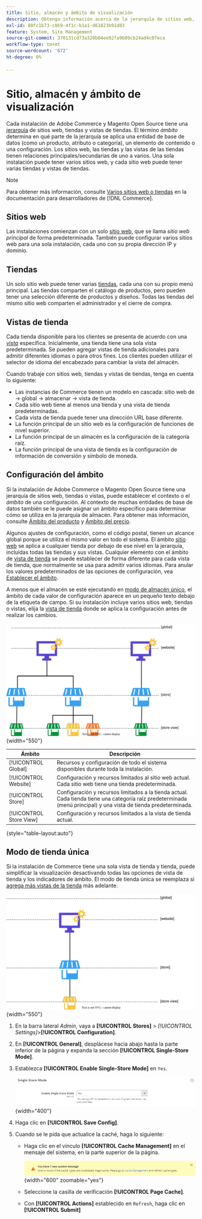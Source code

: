 ```yaml
---
title: Sitio, almacén y ámbito de visualización
description: Obtenga información acerca de la jerarquía de sitios web, tiendas y vistas de tiendas que puede utilizar para ofrecer experiencias de compra a sus clientes.
exl-id: 80fc1b73-c869-4f1c-b1a1-d61823b91d83
feature: System, Site Management
source-git-commit: 370131cd73a320b04ee92fa9609cb24ad4c07eca
workflow-type: tm+mt
source-wordcount: '672'
ht-degree: 0%

---
```


# Sitio, almacén y ámbito de visualización

Cada instalación de Adobe Commerce y Magento Open Source tiene una [jerarquía](../stores-purchase/stores.md) de sitios web, tiendas y vistas de tiendas. El término _ámbito_ determina en qué parte de la jerarquía se aplica una entidad de base de datos (como un producto, atributo o categoría), un elemento de contenido o una configuración. Los sitios web, las tiendas y las vistas de las tiendas tienen relaciones principales/secundarias de uno a varios. Una sola instalación puede tener varios sitios web, y cada sitio web puede tener varias tiendas y vistas de tiendas.

>[!NOTE]
>
>Para obtener más información, consulte [Varios sitios web o tiendas](https://experienceleague.adobe.com/docs/commerce-operations/configuration-guide/multi-sites/ms-overview.html?lang=es) en la documentación para desarrolladores de [!DNL Commerce].

## Sitios web

Las instalaciones comienzan con un solo [sitio web](../stores-purchase/stores.md#add-websites), que se llama _sitio web principal_ de forma predeterminada. También puede configurar varios sitios web para una sola instalación, cada uno con su propia dirección IP y dominio.

## Tiendas

Un solo sitio web puede tener varias [tiendas](../stores-purchase/stores.md#add-stores), cada una con su propio menú principal. Las tiendas comparten el catálogo de productos, pero pueden tener una selección diferente de productos y diseños. Todas las tiendas del mismo sitio web comparten el administrador y el cierre de compra.

## Vistas de tienda

Cada tienda disponible para los clientes se presenta de acuerdo con una _[vista](../stores-purchase/store-views.md)_ específica. Inicialmente, una tienda tiene una sola vista predeterminada. Se pueden agregar vistas de tienda adicionales para admitir diferentes idiomas o para otros fines. Los clientes pueden utilizar el selector de idioma del encabezado para cambiar la vista del almacén.

Cuando trabaje con sitios web, tiendas y vistas de tiendas, tenga en cuenta lo siguiente:

- Las instancias de Commerce tienen un modelo en cascada: sitio web de → global → almacenar → vista de tienda.
- Cada sitio web tiene al menos una tienda y una vista de tienda predeterminadas.
- Cada vista de tienda puede tener una dirección URL base diferente.
- La función principal de un sitio web es la configuración de funciones de nivel superior.
- La función principal de un almacén es la configuración de la categoría raíz.
- La función principal de una vista de tienda es la configuración de información de conversión y símbolo de moneda.

## Configuración del ámbito

Si la instalación de Adobe Commerce o Magento Open Source tiene una jerarquía de sitios web, tiendas o vistas, puede establecer el contexto o el _ámbito_ de una configuración. Al contexto de muchas entidades de base de datos también se le puede asignar un ámbito específico para determinar cómo se utiliza en la jerarquía de almacén. Para obtener más información, consulte [Ámbito del producto](../catalog/introduction.md#product-scope) y [Ámbito del precio](../catalog/catalog-price-scope.md).

Algunos ajustes de configuración, como el código postal, tienen un alcance global porque se utiliza el mismo valor en todo el sistema. El ámbito [sitio web](../stores-purchase/stores.md#add-websites) se aplica a cualquier tienda por debajo de ese nivel en la jerarquía, incluidas todas las tiendas y sus vistas. Cualquier elemento con el ámbito de [vista de tienda](../stores-purchase/store-views.md) se puede establecer de forma diferente para cada vista de tienda, que normalmente se usa para admitir varios idiomas. Para anular los valores predeterminados de las opciones de configuración, vea [Establecer el ámbito](../configuration-reference/scope-change.md#set-the-scope).

A menos que el almacén se esté ejecutando en [modo de almacén único](#single-store-mode), el ámbito de cada valor de configuración aparece en un pequeño texto debajo de la etiqueta de campo. Si su instalación incluye varios sitios web, tiendas o vistas, elija la [vista de tienda](../stores-purchase/store-views.md) donde se aplica la configuración antes de realizar los cambios.

![Jerarquía de sitios web, tiendas y vistas de tiendas](./assets/scope-multisite.svg){width="550"}

| Ámbito | Descripción |
|--- |--- |
| [!UICONTROL Global] | Recursos y configuración de todo el sistema disponibles durante toda la instalación. |
| [!UICONTROL Website] | Configuración y recursos limitados al sitio web actual. Cada sitio web tiene una tienda predeterminada. |
| [!UICONTROL Store] | Configuración y recursos limitados a la tienda actual. Cada tienda tiene una categoría raíz predeterminada (menú principal) y una vista de tienda predeterminada. |
| [!UICONTROL Store View] | Configuración y recursos limitados a la vista de tienda actual. |

{style="table-layout:auto"}

## Modo de tienda única

Si la instalación de Commerce tiene una sola vista de tienda y tienda, puede simplificar la visualización desactivando todas las opciones de vista de tienda y los indicadores de ámbito. El modo de tienda única se reemplaza si [agrega más vistas de la tienda](../stores-purchase/store-views.md) más adelante.

![Ámbito - vista única](./assets/scope-single-view.svg){width="550"}

1. En la barra lateral _Admin_, vaya a **[!UICONTROL Stores]** > _[!UICONTROL Settings]_>**[!UICONTROL Configuration]**.

1. En **[!UICONTROL General]**, desplácese hacia abajo hasta la parte inferior de la página y expanda la sección **[!UICONTROL Single-Store Mode]**.

1. Establezca **[!UICONTROL Enable Single-Store Mode]** en `Yes`.

   ![Configuración general: habilitar el modo de almacenamiento único](./assets/general-single-store-mode.png){width="400"}

1. Haga clic en **[!UICONTROL Save Config]**.

1. Cuando se le pida que actualice la caché, haga lo siguiente:

   - Haga clic en el vínculo **[!UICONTROL Cache Management]** en el mensaje del sistema, en la parte superior de la página.

     ![Mensaje del sistema - administración de caché](../catalog/assets/msg-cache-management.png){width="600" zoomable="yes"}

   - Seleccione la casilla de verificación **[!UICONTROL Page Cache]**.

   - Con **[!UICONTROL Actions]** establecido en `Refresh`, haga clic en **[!UICONTROL Submit]**
